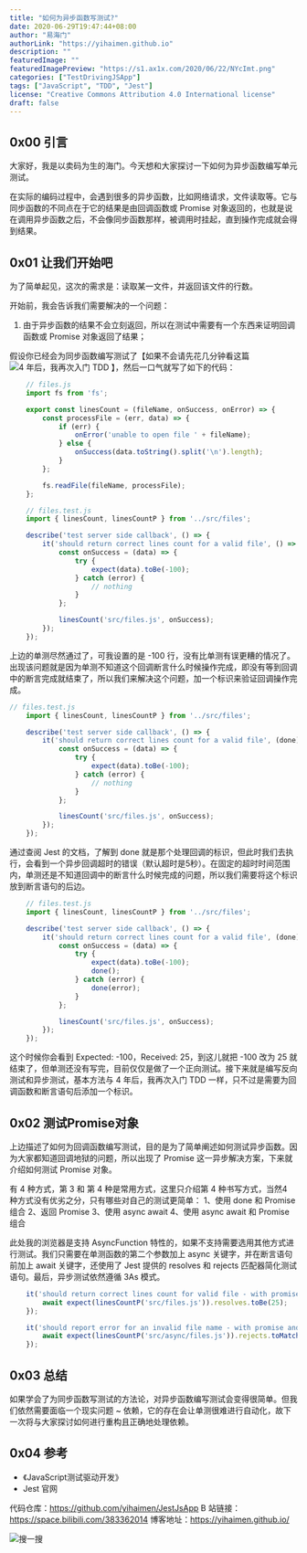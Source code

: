 ```yaml
---
title: "如何为异步函数写测试?"
date: 2020-06-29T19:47:44+08:00
author: "易海门"
authorLink: "https://yihaimen.github.io"
description: ""
featuredImage: ""
featuredImagePreview: "https://s1.ax1x.com/2020/06/22/NYcImt.png"
categories: ["TestDrivingJSApp"]
tags: ["JavaScript", "TDD", "Jest"]
license: "Creative Commons Attribution 4.0 International license"
draft: false
---
```


## 0x00 引言
大家好，我是以卖码为生的海门。今天想和大家探讨一下如何为异步函数编写单元测试。

在实际的编码过程中，会遇到很多的异步函数，比如网络请求，文件读取等。它与同步函数的不同点在于它的结果是由回调函数或 Promise 对象返回的，也就是说在调用异步函数之后，不会像同步函数那样，被调用时挂起，直到操作完成就会得到结果。

## 0x01 让我们开始吧
为了简单起见，这次的需求是：读取某一文件，并返回该文件的行数。

开始前，我会告诉我们需要解决的一个问题：
1. 由于异步函数的结果不会立刻返回，所以在测试中需要有一个东西来证明回调函数或 Promise 对象返回了结果；

假设你已经会为同步函数编写测试了【如果不会请先花几分钟看这篇 ![4 年后，我再次入门 TDD](https://yihaimen.github.io/2020/06/4%E5%B9%B4%E5%90%8E%E6%88%91%E5%86%8D%E6%AC%A1%E5%85%A5%E9%97%A8tdd/) 】，然后一口气就写了如下的代码：

```javascript
    // files.js
    import fs from 'fs';

    export const linesCount = (fileName, onSuccess, onError) => {
        const processFile = (err, data) => {
            if (err) {
                onError('unable to open file ' + fileName);
            } else {
                onSuccess(data.toString().split('\n').length);
            }
        };

        fs.readFile(fileName, processFile);
    };
```

```javascript
    // files.test.js
    import { linesCount, linesCountP } from '../src/files';

    describe('test server side callback', () => {
        it('should return correct lines count for a valid file', () => {
            const onSuccess = (data) => {
                try {
                    expect(data).toBe(-100);
                } catch (error) {
                    // nothing
                }
            };

            linesCount('src/files.js', onSuccess);
        });
    });
```

上边的单测尽然通过了，可我设置的是 -100 行，没有比单测有误更糟的情况了。出现该问题就是因为单测不知道这个回调断言什么时候操作完成，即没有等到回调中的断言完成就结束了，所以我们来解决这个问题，加一个标识来验证回调操作完成。

```javascript
// files.test.js
    import { linesCount, linesCountP } from '../src/files';

    describe('test server side callback', () => {
        it('should return correct lines count for a valid file', (done) => {
            const onSuccess = (data) => {
                try {
                    expect(data).toBe(-100);
                } catch (error) {
                    // nothing
                }
            };

            linesCount('src/files.js', onSuccess);
        });
    });

```

通过查阅 Jest 的文档，了解到 done 就是那个处理回调的标识，但此时我们去执行，会看到一个异步回调超时的错误（默认超时是5秒）。在固定的超时时间范围内，单测还是不知道回调中的断言什么时候完成的问题，所以我们需要将这个标识放到断言语句的后边。

```javascript
    // files.test.js
    import { linesCount, linesCountP } from '../src/files';

    describe('test server side callback', () => {
        it('should return correct lines count for a valid file', (done) => {
            const onSuccess = (data) => {
                try {
                    expect(data).toBe(-100);
                    done();
                } catch (error) {
                    done(error);
                }
            };

            linesCount('src/files.js', onSuccess);
        });
    });
```

这个时候你会看到 Expected: -100，Received: 25，到这儿就把 -100 改为 25 就结束了，但单测还没有写完，目前仅仅是做了一个正向测试。接下来就是编写反向测试和异步测试，基本方法与 4 年后，我再次入门 TDD 一样，只不过是需要为回调函数和断言语句后添加一个标识。

## 0x02 测试Promise对象
上边描述了如何为回调函数编写测试，目的是为了简单阐述如何测试异步函数。因为大家都知道回调地狱的问题，所以出现了 Promise 这一异步解决方案，下来就介绍如何测试 Promise 对象。

有 4 种方式，第 3 和 第 4 种是常用方式，这里只介绍第 4 种书写方式，当然4 种方式没有优劣之分，只有哪些对自己的测试更简单：
1、使用 done 和 Promise 组合
2、返回 Promise
3、使用 async await
4、使用 async await 和 Promise 组合

此处我的浏览器是支持 AsyncFunction 特性的，如果不支持需要选用其他方式进行测试。我们只需要在单测函数的第二个参数加上 async 关键字，并在断言语句前加上 await 关键字，还使用了 Jest 提供的 resolves 和 rejects 匹配器简化测试语句。最后，异步测试依然遵循 3As 模式。

```javascript
    it('should return correct lines count for valid file - with promise and async', async () => {
        await expect(linesCountP('src/files.js')).resolves.toBe(25);
    });

    it('should report error for an invalid file name - with promise and async', async () => {
        await expect(linesCountP('src/async/files.js')).rejects.toMatch('unable to open file src/async/files.js');
    });
```

## 0x03 总结
如果学会了为同步函数写测试的方法论，对异步函数编写测试会变得很简单。但我们依然需要面临一个现实问题 ~ 依赖，它的存在会让单测很难进行自动化，故下一次将与大家探讨如何进行重构且正确地处理依赖。

## 0x04 参考
* 《JavaScript测试驱动开发》
* Jest 官网

代码仓库：https://github.com/yihaimen/JestJsApp
B 站链接：https://space.bilibili.com/383362014
博客地址：https://yihaimen.github.io/

![搜一搜](https://s1.ax1x.com/2020/06/08/tWbbz8.png)